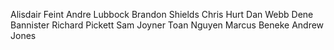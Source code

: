 Alisdair Feint
Andre Lubbock
Brandon Shields
Chris Hurt
Dan Webb
Dene Bannister
Richard Pickett
Sam Joyner
Toan Nguyen
Marcus Beneke
Andrew Jones